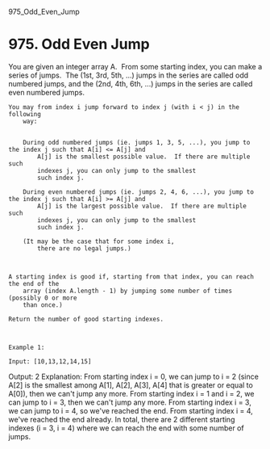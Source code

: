 975_Odd_Even_Jump
# 975. Odd Even Jump

You are given an integer array A.  From some starting index, you can
        make a series of jumps.  The (1st, 3rd, 5th, ...) jumps in the series are called
        odd numbered jumps, and the (2nd, 4th, 6th, ...) jumps in the series are called
        even numbered jumps.

    You may from index i jump forward to index j (with i < j) in the following
        way:

    
        During odd numbered jumps (ie. jumps 1, 3, 5, ...), you jump to the index j such that A[i] <= A[j] and
            A[j] is the smallest possible value.  If there are multiple such
            indexes j, you can only jump to the smallest
            such index j.
        
        During even numbered jumps (ie. jumps 2, 4, 6, ...), you jump to the index j such that A[i] >= A[j] and
            A[j] is the largest possible value.  If there are multiple such
            indexes j, you can only jump to the smallest
            such index j.
        
        (It may be the case that for some index i,
            there are no legal jumps.)
        
    

    A starting index is good if, starting from that index, you can reach the end of the
        array (index A.length - 1) by jumping some number of times (possibly 0 or more
        than once.)

    Return the number of good starting indexes.

     

    Example 1:

    Input: [10,13,12,14,15]
Output: 2
Explanation: 
From starting index i = 0, we can jump to i = 2 (since A[2] is the smallest among A[1], A[2], A[3], A[4] that is greater or equal to A[0]), then we can't jump any more.
From starting index i = 1 and i = 2, we can jump to i = 3, then we can't jump any more.
From starting index i = 3, we can jump to i = 4, so we've reached the end.
From starting index i = 4, we've reached the end already.
In total, there are 2 different starting indexes (i = 3, i = 4) where we can reach the end with some number of jumps.